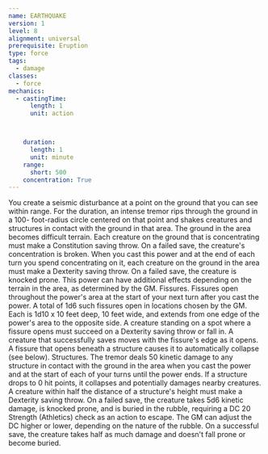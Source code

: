 ```yaml
---
name: EARTHQUAKE
version: 1
level: 8
alignment: universal
prerequisite: Eruption
type: force
tags:
  - damage
classes:
  - force
mechanics:
  - castingTime:
      length: 1
      unit: action



    duration:
      length: 1
      unit: minute
    range:
      short: 500
    concentration: True
---
```

You create a seismic disturbance at a point on the
ground that you can see within range. For the duration,
an intense tremor rips through the ground in a 100-
foot-radius circle centered on that point and shakes
creatures and structures in contact with the ground in
that area.
The ground in the area becomes difficult terrain.
Each creature on the ground that is concentrating must
make a Constitution saving throw. On a failed save, the
creature's concentration is broken.
When you cast this power and at the end of each
turn you spend concentrating on it, each creature on
the ground in the area must make a Dexterity saving
throw. On a failed save, the creature is knocked prone.
This power can have additional effects depending on
the terrain in the area, as determined by the GM.
Fissures. Fissures open throughout the power's area
at the start of your next turn after you cast the power.
A total of 1d6 such fissures open in locations chosen by
the GM. Each is 1d10 x 10 feet deep, 10 feet wide, and
extends from one edge of the power's area to the
opposite side. A creature standing on a spot where a
fissure opens must succeed on a Dexterity saving
throw or fall in. A creature that successfully saves
moves with the fissure's edge as it opens.
A fissure that opens beneath a structure causes it to
automatically collapse (see below).
Structures. The tremor deals 50 kinetic damage to
any structure in contact with the ground in the area
when you cast the power and at the start of each of
your turns until the power ends. If a structure drops to
0 hit points, it collapses and potentially damages
nearby creatures. A creature within half the distance of
a structure's height must make a Dexterity saving
throw. On a failed save, the creature takes 5d6 kinetic
damage, is knocked prone, and is buried in the rubble,
requiring a DC 20 Strength (Athletics) check as an
action to escape. The GM can adjust the DC higher or
lower, depending on the nature of the rubble. On a
successful save, the creature takes half as much
damage and doesn't fall prone or become buried.

    